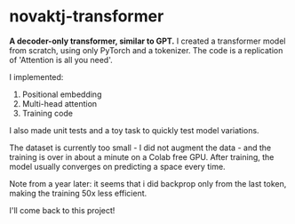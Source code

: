 # novaktj-transformer
**A decoder-only transformer, similar to GPT.**
I created a transformer model from scratch, using only PyTorch and a tokenizer. The code is a replication of 'Attention is all you need'.

I implemented:
1. Positional embedding
2. Multi-head attention
3. Training code

I also made unit tests and a toy task to quickly test model variations. 

The dataset is currently too small - I did not augment the data - and the training is over in about a minute on a Colab free GPU. After training, the model usually converges on predicting a space every time.

Note from a year later: it seems that i did backprop only from the last token, making the training 50x less efficient.

I'll come back to this project!
